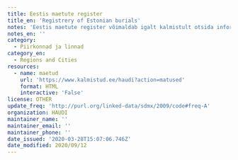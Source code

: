 ```yaml
---
title: Eestis maetute register
title_en: 'Registrery of Estonian burials'
notes: 'Eestis maetute register võimaldab igalt kalmistult otsida informatsiooni Teid huvitava kalmulise kohta.'
notes_en: ''
category:
  - Piirkonnad ja linnad
category_en:
  - Regions and Cities
resources:
  - name: maetud
    url: 'https://www.kalmistud.ee/haudi?action=matused'
    format: HTML
    interactive: 'False'
license: OTHER
update_freq: 'http://purl.org/linked-data/sdmx/2009/code#freq-A'
organization: HAUDI
maintainer_name: ''
maintainer_email: ''
maintainer_phone: ''
date_issued: '2020-03-28T15:07:06.746Z'
date_modified: 2020/09/12
---
```


